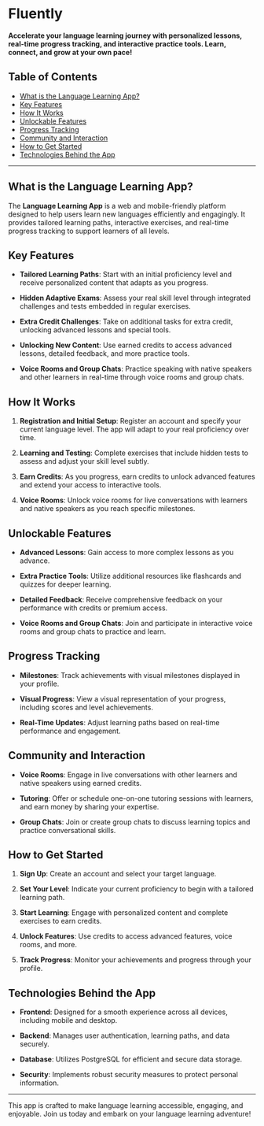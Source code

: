 # Fluently

**Accelerate your language learning journey with personalized lessons, real-time progress tracking, and interactive practice tools. Learn, connect, and grow at your own pace!**

## Table of Contents

- [What is the Language Learning App?](#what-is-the-language-learning-app)
- [Key Features](#key-features)
- [How It Works](#how-it-works)
- [Unlockable Features](#unlockable-features)
- [Progress Tracking](#progress-tracking)
- [Community and Interaction](#community-and-interaction)
- [How to Get Started](#how-to-get-started)
- [Technologies Behind the App](#technologies-behind-the-app)

---

## What is the Language Learning App?

The **Language Learning App** is a web and mobile-friendly platform designed to help users learn new languages efficiently and engagingly. It provides tailored learning paths, interactive exercises, and real-time progress tracking to support learners of all levels.

## Key Features

- **Tailored Learning Paths**: Start with an initial proficiency level and receive personalized content that adapts as you progress.
  
- **Hidden Adaptive Exams**: Assess your real skill level through integrated challenges and tests embedded in regular exercises.
  
- **Extra Credit Challenges**: Take on additional tasks for extra credit, unlocking advanced lessons and special tools.

- **Unlocking New Content**: Use earned credits to access advanced lessons, detailed feedback, and more practice tools.

- **Voice Rooms and Group Chats**: Practice speaking with native speakers and other learners in real-time through voice rooms and group chats.

## How It Works

1. **Registration and Initial Setup**: Register an account and specify your current language level. The app will adapt to your real proficiency over time.

2. **Learning and Testing**: Complete exercises that include hidden tests to assess and adjust your skill level subtly.

3. **Earn Credits**: As you progress, earn credits to unlock advanced features and extend your access to interactive tools.

4. **Voice Rooms**: Unlock voice rooms for live conversations with learners and native speakers as you reach specific milestones.

## Unlockable Features

- **Advanced Lessons**: Gain access to more complex lessons as you advance.

- **Extra Practice Tools**: Utilize additional resources like flashcards and quizzes for deeper learning.

- **Detailed Feedback**: Receive comprehensive feedback on your performance with credits or premium access.

- **Voice Rooms and Group Chats**: Join and participate in interactive voice rooms and group chats to practice and learn.

## Progress Tracking

- **Milestones**: Track achievements with visual milestones displayed in your profile.
  
- **Visual Progress**: View a visual representation of your progress, including scores and level achievements.
  
- **Real-Time Updates**: Adjust learning paths based on real-time performance and engagement.

## Community and Interaction

- **Voice Rooms**: Engage in live conversations with other learners and native speakers using earned credits.

- **Tutoring**: Offer or schedule one-on-one tutoring sessions with learners, and earn money by sharing your expertise.

- **Group Chats**: Join or create group chats to discuss learning topics and practice conversational skills.

## How to Get Started

1. **Sign Up**: Create an account and select your target language.

2. **Set Your Level**: Indicate your current proficiency to begin with a tailored learning path.

3. **Start Learning**: Engage with personalized content and complete exercises to earn credits.

4. **Unlock Features**: Use credits to access advanced features, voice rooms, and more.

5. **Track Progress**: Monitor your achievements and progress through your profile.

## Technologies Behind the App

- **Frontend**: Designed for a smooth experience across all devices, including mobile and desktop.

- **Backend**: Manages user authentication, learning paths, and data securely.

- **Database**: Utilizes PostgreSQL for efficient and secure data storage.

- **Security**: Implements robust security measures to protect personal information.

---

This app is crafted to make language learning accessible, engaging, and enjoyable. Join us today and embark on your language learning adventure!
